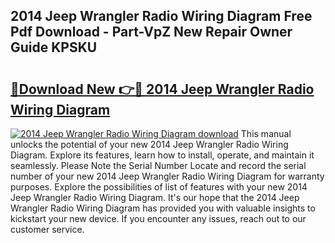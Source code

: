## 2014 Jeep Wrangler Radio Wiring Diagram Free Pdf Download - Part-VpZ New Repair Owner Guide KPSKU

# <h2><a href="http://dfj5zh3.blite.top/?on=2014+Jeep+Wrangler+Radio+Wiring+Diagram">🔗Download New 👉🔴 2014 Jeep Wrangler Radio Wiring Diagram</a></h2>

[![2014 Jeep Wrangler Radio Wiring Diagram download](https://i.imgur.com/lujVjoI.png)](http://dfj5zh3.blite.top/?on=2014+Jeep+Wrangler+Radio+Wiring+Diagram)
This manual unlocks the potential of your new 2014 Jeep Wrangler Radio Wiring Diagram. Explore its features, learn how to install, operate, and maintain it seamlessly. Please Note the Serial Number Locate and record the serial number of your new 2014 Jeep Wrangler Radio Wiring Diagram for warranty purposes. Explore the possibilities of list of features with your new 2014 Jeep Wrangler Radio Wiring Diagram. It's our hope that the 2014 Jeep Wrangler Radio Wiring Diagram has provided you with valuable insights to kickstart your new device. If you encounter any issues, reach out to our customer service.
